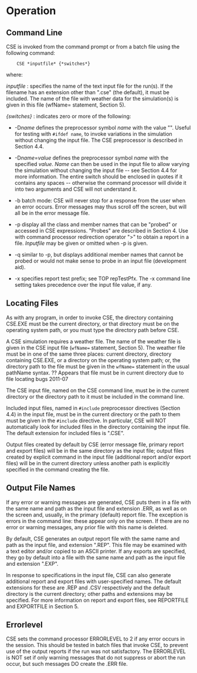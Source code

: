 # Operation

## Command Line

CSE is invoked from the command prompt or from a batch file using the following command:

        CSE *inputfile* {*switches*}

where:

*inputfile*
:   specifies the name of the text input file for the run(s). If the filename has an extension other than ".cse" (the default), it must be included. The name of the file with weather data for the simulation(s) is given in this file (wfName= statement, Section 5).

*{switches}*
:   indicates zero or more of the following:

-   -D*name* defines the preprocessor symbol *name* with the value "". Useful for testing with `#ifdef name`, to invoke variations in the simulation without changing the input file. The CSE preprocessor is described in Section 4.4.

-   -D*name*=*value* defines the preprocessor symbol *name* with the specified *value*. *Name* can then be used in the input file to allow varying the simulation without changing the input file -- see Section 4.4 for more information. The entire switch should be enclosed in quotes if it contains any spaces -- otherwise the command processor will divide it into two arguments and CSE will not understand it.

-   -b batch mode: CSE will never stop for a response from the user when an error occurs. Error messages may thus scroll off the screen, but will all be in the error message file.

-   -p display all the class and member names that can be "probed" or accessed in CSE expressions. "Probes" are described in Section 4. Use with command processor redirection operator "&gt;" to obtain a report in a file. *Inputfile* may be given or omitted when -p is given.

-   -q similar to -p, but displays additional member names that cannot be probed or would not make sense to probe in an input file (development aid).

-   -x specifies report test prefix; see TOP repTestPfx. The -x command line setting takes precedence over the input file value, if any.

<!--
TODO: Review all command line switches and update.  See cne3() and pp.cpp:ppClargIf() at least.
-->
## Locating Files

As with any program, in order to invoke CSE, the directory containing CSE.EXE must be the current directory, or that directory must be on the operating system path, or you must type the directory path before CSE.

A CSE simulation requires a weather file. The name of the weather file is given in the CSE input file (`wfName=` statement, Section 5). The weather file must be in one of the same three places: current directory, directory containing CSE.EXE, or a directory on the operating system path; or, the directory path to the file must be given in the `wfName=` statement in the usual pathName syntax. ?? Appears that file must be in current directory due to file locating bugs 2011-07

<!--
TODO: Check file locating methods.  Path.find() etc.  Update here as needed re weather file etc.
-->
The CSE input file, named on the CSE command line, must be in the current directory or the directory path to it must be included in the command line.

Included input files, named in `#include` preprocessor directives (Section 4.4) in the input file, must be in the current directory or the path to them must be given in the `#include` directive. In particular, CSE will NOT automatically look for included files in the directory containing the input file. The default extension for included files is ".CSE".

Output files created by default by CSE (error message file, primary report and export files) will be in the same directory as the input file; output files created by explicit command in the input file (additional report and/or export files) will be in the current directory unless another path is explicitly specified in the command creating the file.

## Output File Names

If any error or warning messages are generated, CSE puts them in a file with the same name and path as the input file and extension .ERR, as well as on the screen and, usually, in the primary (default) report file. The exception is errors in the command line: these appear only on the screen. If there are no error or warning messages, any prior file with this name is deleted.

By default, CSE generates an output report file with the same name and path as the input file, and extension ".REP". This file may be examined with a text editor and/or copied to an ASCII printer. If any exports are specified, they go by default into a file with the same name and path as the input file and extension ".EXP".

In response to specifications in the input file, CSE can also generate additional report and export files with user-specified names. The default extensions for these are .REP and .CSV respectively and the default directory is the current directory; other paths and extensions may be specified. For more information on report and export files, see REPORTFILE and EXPORTFILE in Section 5.

## Errorlevel

CSE sets the command processor ERRORLEVEL to 2 if any error occurs in the session. This should be tested in batch files that invoke CSE, to prevent use of the output reports if the run was not satisfactory. The ERRORLEVEL is NOT set if only warning messages that do not suppress or abort the run occur, but such messages DO create the .ERR file.

<!--
REST OF FILE (7 PAGES) IS ALL HIDDEN TEST 7-92 rob
-->

<!--
### Results Files

    This section hidden by rob 7-26-92 becuase 1) it doesn't explain what its doing (showing examples of the reports, I guess) 2) it generates a lot of blank paper - need to use small line spacing to show a whole report page in a box on one page, or something 3) style is wrong: no monospace font; .5 lines between lines (may be my change).  Probably need to use reports without page formatting, or copy them in and doctor them.

    Run log (LOG)

    **Error! Not a valid filename.** Input echo (INP)

    Run summary (SUM)

    Zone Energy Balance (ZEB)

    **Error! Not a valid filename.**

    Zone Statistics (ZST)

    Zone Data Dump (ZDD)

    **Error! Not a valid filename.**

    Meter Report (MTR)

    User Defined Table (UDT)
-->

<!--

### Error Files

*Hidden by rob 7-26-92.  Suggest explaining, then showing a copied-in and doctored example.*

Error Messages (ERR)

**Error! Not a valid filename.**

### External File Interface

### Hourly files

## Helpful Hints

### Memory

-->

<!--
*Hidden by rob, 7-26-92: it doesn't say anything. When restored, need to address extended memory version here.*

If a user is running out of memory, there are a series of steps to try to minimize memory usage.

-->

